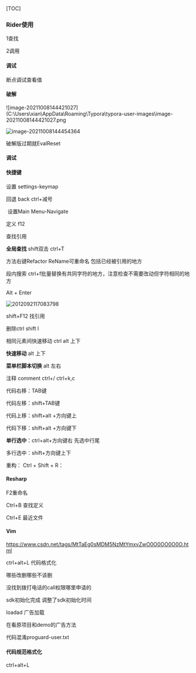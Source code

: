 [TOC]

### Rider使用

1查找

2调用



#### 调试

断点调试查看值



#### 破解

![image-20211008144421027](C:\Users\xian\AppData\Roaming\Typora\typora-user-images\image-20211008144421027.png

![image-20211008144454364](C:\Users\xian\AppData\Roaming\Typora\typora-user-images\image-20211008144454364.png)

破解版过期就EvalReset

#### 调试



#### 快捷键



设置 settings-keymap

回退 back ctrl+减号

​	设置Main Menu-Navigate

定义 f12

查找引用 

**全局查找** shift双击 ctrl+T

方法右键Refactor ReName可重命名 包括已经被引用的地方

段内搜索 ctrl+f批量替换有共同字符的地方，注意检查不需要改动但字符相同的地方

Alt + Enter 

![2012092117083798](C:\Users\xian\Desktop\2012092117083798.png)

shift+F12 找引用



删除ctrl shift l 

相同元素间快速移动 ctrl alt 上下 

**快速移动**  alt 上下 

**菜单栏脚本切换**  alt 左右

注释 comment ctrl+/ ctrl+k,c

代码右移：TAB键 

代码左移：shift+TAB键

代码上移：shift+alt +方向键上

代码下移：shift+alt +方向键下

**单行选中**：ctrl+alt+方向键右 先选中行尾

多行选中：shift+方向键上下

重构： Ctrl + Shift + R：

#### Resharp

F2重命名

Ctrl+B 查找定义

Ctrl+E 最近文件



#### Vim

https://www.csdn.net/tags/MtTaEg0sMDM5NzMtYmxvZwO0O0OO0O0O.html



ctrl+alt+L 代码格式化



哪些改删哪些不该删

没找到拨打电话的call权限哪里申请的



sdk初始化完成 调整了sdk初始化时间

loadad 广告加载

在看原项目和demo的广告方法



代码混淆proguard-user.txt





#### 代码规范格式化

ctrl+alt+L
